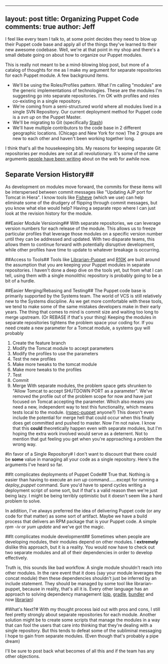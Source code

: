 
---
layout: post
title: Organizing Puppet Code
comments: true
author: Jeff
---

I feel like every team I talk to, at some point decides they need to blow up their Puppet code base and apply all of the things they've learned to their new awesome codebase. Well, we're at that point in my shop and there's a small debate going on about how to organize our Puppet modules.

This is really not meant to be a mind-blowing blog post, but more of a catalog of thoughts for me as I make my argument for separate repositories for each Puppet module. A few background items.

* We'll be using the Roles/Profiles pattern. What I'm calling "modules" are the generic implementations of technologies. These are the modules I'm suggesting go into separate repositories. I'm OK with profiles and roles co-existing in a single repository.
* We're coming from a semi-structured world where all modules lived in a single SVN Repository. Our current deployment method for Puppet code is a *svn up* on the Puppet Master.
* We'll be migrating to Git (specifically [Stash](https://www.atlassian.com/stash))
* We'll have multiple contributors to the code base in 2 different geographic locations. (Chicago and New York for now) The 2 groups are new to each other and haven't been working together long.

I think that's all the housekeeping bits. My reasons for keeping separate Git repositories per modules are not at all revolutionary. It's some of the same arguments [people have been writing](http://garylarizza.com/blog/2014/02/17/puppet-workflow-part-1/) about on the web for awhile now.

## Separate Version History##
As development on modules move forward, the commits for these items will be interspersed between commit messages like "Updating AJP port for Tomcat in Hiera".  I know tools like [Fisheye](https://www.atlassian.com/software/fisheye/overview) (which we use) can help eliminate some of the drudgery of flipping through commit messages, but you know what else would help? Having a separate repo where I can just look at the revision history for the module.

##Easier Module Versioning##
With separate repositories, we can leverage version numbers for each release of the module. This allows us to freeze particular profiles that leverage those modules on a specific version number until they can be addressed and updated. With two disparate teams, this allows them to continue forward with potentially disruptive development, while other profiles have time to update to whatever breakage is occurring. 

##Access to Tools##
Tools like [Librarian-Puppet](http://librarian-puppet.com) and [R10K](https://github.com/adrienthebo/r10k) are built around the assumption that you are keeping your Puppet modules in separate repositories. I haven't done a deep dive on the tools yet, but from what I can tell, using them with a single monolithic repository is probably going to be a bit of a hurdle.

##Easier Merging/Rebasing and Testing##
The Puppet code base is primarily supported by the Systems team. The world of VCS is still relatively new to the Systems discipline. As we get more comfortable with these tools, we tend to make some of the same mistakes developers make in their early years. The thing that comes to mind is commit size and waiting too long to merge upstream. (Or REBASE if that's your thing) Keeping the modules in separate repositories tightens the problem space your coding for. If you need create a new parameter for a Tomcat module, a systems guy will probably
1. Create the feature branch
2. Modify the Tomcat module to accept parameters
3. Modify the profiles to use the parameters
4. Test the new profiles
5. Make more tweaks to the tomcat module
6. Make more tweaks to the profiles
7. Test
8. Commit
9. Merge
With separate modules, the problem space gets shrunken to "Allow Tomcat to accept SHUTDOWN PORT as a parameter".  We've removed the profile out of the problem scope for now and have just focused on Tomcat accepting the parameter. Which also means you need a new, independent way to test this functionality, which means tests local to the module. ([rspec-puppet](http://rspec-puppet.com) anyone?) This doesn't even include the potential for merge hell that could occur when this finally does get committed and pushed to master.
Now I'm not naive. I know that this **could** theoretically happen even with separate modules, but I'm hoping the extra work involved would serve as a deterrent. Not to mention that gut feeling you get when you're approaching a problem the wrong way.

#In favor of a Single Repository#
I don't want to discount that there could be **some** value in managing all your code as a single repository. Here's the arguments I've heard so far.

##It complicates deployments of Puppet Code##
True that. Nothing is easier than having to execute an *svn up* command......except for running a *deploy_puppet* command. Sure you'd have to spend cycles writing a deployment script of some sort, but if that's a valid reason then we're just being lazy. I might be being terribly optimistic but it doesn't seem like a hard problem to solve. 

In addition, I've always preferred the idea of delivering Puppet code (or any code for that matter) as some sort of artifact. Maybe we have a build process that delivers an RPM package that is your Puppet code. A simple *rpm -iv* or *yum update* and we've got the magic.

##It complicates module development##
Sometimes when people are developing modules, their modules depend on other modules. I **extremely** dislike this approach, but it is a reality. You would now have to check out two separate modules and all of their dependencies in order to develop effectively. 

Truth is, this sounds like bad workflow. A single module shouldn't reach into other modules. In the rare event that it does (say your module leverages the concat module) then these dependencies shouldn't just be inferred by an include statement. They should be managed by some tool like librarian-puppet, because in reality, that's all it is. Every other language has an approach to solving dependency management ([pip](http://pip.readthedocs.org), [gradle](http://www.gradle.org), [bundler](http://bundler.io) and now [librarian](http://librarian-puppet.com)) 

#What's Next?#
With my thought process laid out with pros and cons, I still feel pretty strongly about separate repositories for each module. Another solution might be to create some scripts that manage the modules in a way that can fool the users that care into thinking that they're dealing with a single repository. But this tends to defeat some of the subliminal messaging I hope to gain from separate modules. (Even though that's probably a pipe dream)

I'll be sure to post back what becomes of all this and if the team has any other objections.